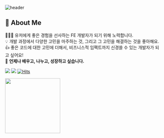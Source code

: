



![header](https://capsule-render.vercel.app/api?type=soft&color=auto&height=200&section=header&text=Hello,%20I'm%20SANGJO%20🧑‍💻&fontSize=30&animation=twinkling)

## 🙋 About Me
<p>
🧑🏻‍💻 유저에게 좋은 경험을 선사하는 FE 개발자가 되기 위해 노력합니다.<br>
💡 개발 과정에서 다양한 고민을 마주하는 것, 그리고 그 고민을 해결하는 것을 좋아해요.<br>
👍 좋은 코드에 대한 고민에 더해서, 비즈니스적 임팩트까지 신경쓸 수 있는 개발자가 되고 싶어요!<br>
🌱 <b>언제나 배우고, 나누고, 성장하고 싶습니다.</b>
</p>


<a href="https://www.sjoleee.info" target="_blank"><img src="https://img.shields.io/badge/RESUME-129900?style=flat" /></a>
<a href="https://blog.sjoleee.info" target="_blank"><img src="https://img.shields.io/badge/BLOG-F64714?style=flat" /></a>
[![Hits](https://hits.sh/github.com/sjoleee.svg?label=%F0%9F%90%B6&color=0cc9fd&labelColor=daf6ff)](https://hits.sh/github.com/sjoleee/)


<img src="https://render.gitanimals.org/farms/sjoleee" height="180" />
